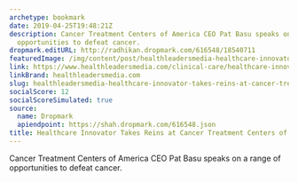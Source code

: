 ```yaml
---
archetype: bookmark
date: 2019-04-25T19:48:21Z
description: Cancer Treatment Centers of America CEO Pat Basu speaks on a range of
  opportunities to defeat cancer.
dropmark.editURL: http://radhikan.dropmark.com/616548/18540711
featuredImage: /img/content/post/healthleadersmedia-healthcare-innovator-takes-reins-at-cancer-treatment-centers-of-america.jpg
link: https://www.healthleadersmedia.com/clinical-care/healthcare-innovator-takes-reins-cancer-treatment-centers-america
linkBrand: healthleadersmedia.com
slug: healthleadersmedia-healthcare-innovator-takes-reins-at-cancer-treatment-centers-of-america
socialScore: 12
socialScoreSimulated: true
source:
  name: Dropmark
  apiendpoint: https://shah.dropmark.com/616548.json
title: Healthcare Innovator Takes Reins at Cancer Treatment Centers of America
---
```

Cancer Treatment Centers of America CEO Pat Basu speaks on a range of opportunities to defeat cancer.